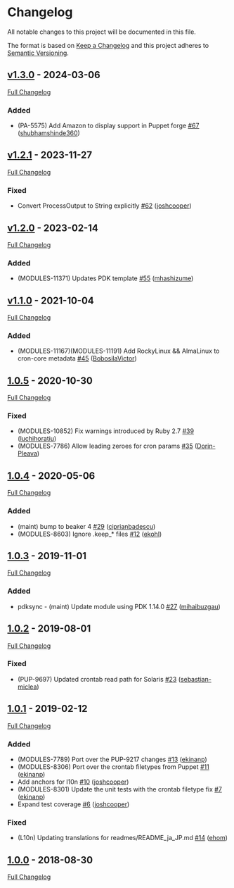 <!-- markdownlint-disable MD024 -->
# Changelog

All notable changes to this project will be documented in this file.

The format is based on [Keep a Changelog](http://keepachangelog.com/en/1.0.0/) and this project adheres to [Semantic Versioning](http://semver.org).

## [v1.3.0](https://github.com/puppetlabs/puppetlabs-cron_core/tree/v1.3.0) - 2024-03-06

[Full Changelog](https://github.com/puppetlabs/puppetlabs-cron_core/compare/v1.2.1...v1.3.0)

### Added

- (PA-5575) Add Amazon to display support in Puppet forge [#67](https://github.com/puppetlabs/puppetlabs-cron_core/pull/67) ([shubhamshinde360](https://github.com/shubhamshinde360))

## [v1.2.1](https://github.com/puppetlabs/puppetlabs-cron_core/tree/v1.2.1) - 2023-11-27

[Full Changelog](https://github.com/puppetlabs/puppetlabs-cron_core/compare/v1.2.0...v1.2.1)

### Fixed

- Convert ProcessOutput to String explicitly [#62](https://github.com/puppetlabs/puppetlabs-cron_core/pull/62) ([joshcooper](https://github.com/joshcooper))

## [v1.2.0](https://github.com/puppetlabs/puppetlabs-cron_core/tree/v1.2.0) - 2023-02-14

[Full Changelog](https://github.com/puppetlabs/puppetlabs-cron_core/compare/v1.1.0...v1.2.0)

### Added

- (MODULES-11371) Updates PDK template [#55](https://github.com/puppetlabs/puppetlabs-cron_core/pull/55) ([mhashizume](https://github.com/mhashizume))

## [v1.1.0](https://github.com/puppetlabs/puppetlabs-cron_core/tree/v1.1.0) - 2021-10-04

[Full Changelog](https://github.com/puppetlabs/puppetlabs-cron_core/compare/1.0.5...v1.1.0)

### Added

- (MODULES-11167)(MODULES-11191)  Add RockyLinux && AlmaLinux to cron-core metadata [#45](https://github.com/puppetlabs/puppetlabs-cron_core/pull/45) ([BobosilaVictor](https://github.com/BobosilaVictor))

## [1.0.5](https://github.com/puppetlabs/puppetlabs-cron_core/tree/1.0.5) - 2020-10-30

[Full Changelog](https://github.com/puppetlabs/puppetlabs-cron_core/compare/1.0.4...1.0.5)

### Fixed

- (MODULES-10852) Fix warnings introduced by Ruby 2.7 [#39](https://github.com/puppetlabs/puppetlabs-cron_core/pull/39) ([luchihoratiu](https://github.com/luchihoratiu))
- (MODULES-7786) Allow leading zeroes for cron params [#35](https://github.com/puppetlabs/puppetlabs-cron_core/pull/35) ([Dorin-Pleava](https://github.com/Dorin-Pleava))

## [1.0.4](https://github.com/puppetlabs/puppetlabs-cron_core/tree/1.0.4) - 2020-05-06

[Full Changelog](https://github.com/puppetlabs/puppetlabs-cron_core/compare/1.0.3...1.0.4)

### Added

- (maint) bump to beaker 4 [#29](https://github.com/puppetlabs/puppetlabs-cron_core/pull/29) ([ciprianbadescu](https://github.com/ciprianbadescu))
- (MODULES-8603) Ignore .keep_* files [#12](https://github.com/puppetlabs/puppetlabs-cron_core/pull/12) ([ekohl](https://github.com/ekohl))

## [1.0.3](https://github.com/puppetlabs/puppetlabs-cron_core/tree/1.0.3) - 2019-11-01

[Full Changelog](https://github.com/puppetlabs/puppetlabs-cron_core/compare/1.0.2...1.0.3)

### Added

- pdksync - (maint) Update module using PDK 1.14.0 [#27](https://github.com/puppetlabs/puppetlabs-cron_core/pull/27) ([mihaibuzgau](https://github.com/mihaibuzgau))

## [1.0.2](https://github.com/puppetlabs/puppetlabs-cron_core/tree/1.0.2) - 2019-08-01

[Full Changelog](https://github.com/puppetlabs/puppetlabs-cron_core/compare/1.0.1...1.0.2)

### Fixed

- (PUP-9697) Updated crontab read path for Solaris [#23](https://github.com/puppetlabs/puppetlabs-cron_core/pull/23) ([sebastian-miclea](https://github.com/sebastian-miclea))

## [1.0.1](https://github.com/puppetlabs/puppetlabs-cron_core/tree/1.0.1) - 2019-02-12

[Full Changelog](https://github.com/puppetlabs/puppetlabs-cron_core/compare/1.0.0...1.0.1)

### Added

- (MODULES-7789) Port over the PUP-9217 changes [#13](https://github.com/puppetlabs/puppetlabs-cron_core/pull/13) ([ekinanp](https://github.com/ekinanp))
- (MODULES-8306) Port over the crontab filetypes from Puppet [#11](https://github.com/puppetlabs/puppetlabs-cron_core/pull/11) ([ekinanp](https://github.com/ekinanp))
- Add anchors for l10n [#10](https://github.com/puppetlabs/puppetlabs-cron_core/pull/10) ([joshcooper](https://github.com/joshcooper))
- (MODULES-8301) Update the unit tests with the crontab filetype fix [#7](https://github.com/puppetlabs/puppetlabs-cron_core/pull/7) ([ekinanp](https://github.com/ekinanp))
- Expand test coverage [#6](https://github.com/puppetlabs/puppetlabs-cron_core/pull/6) ([joshcooper](https://github.com/joshcooper))

### Fixed

- (L10n) Updating translations for readmes/README_ja_JP.md [#14](https://github.com/puppetlabs/puppetlabs-cron_core/pull/14) ([ehom](https://github.com/ehom))

## [1.0.0](https://github.com/puppetlabs/puppetlabs-cron_core/tree/1.0.0) - 2018-08-30

[Full Changelog](https://github.com/puppetlabs/puppetlabs-cron_core/compare/2142feac49c20972e39ed0e11a017fbbf15cc51f...1.0.0)
